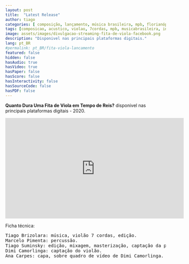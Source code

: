 ```yaml
---
layout: post
title:  "Latest Release"
author: tiago
categories: [ composição, lançamento, música brasileira, mpb, florianópolis, sete cordas, acústico, instrumental ]
tags: [composicao, acustico, violao, 7cordas, mpb, musicabrasileira, instrumental]
image: assets/images/divulgacao-streaming-fita-de-viola-facebook.png
description: "Disponivel nas principais plataformas digitais."
lang: pt_BR
#permalink: pt_BR/fita-viola-lancamento
featured: false
hidden: false
hasAudio: true
hasVideo: true
hasPaper: false
hasScore: false
hasInteractivity: false
hasSourceCode: false
hasPDF: false
---
```


**Quanto Dura Uma Fita de Viola em Tempo de Reis?** disponivel nas principais plataformas digitais - 2020.

<iframe width="560" height="315" src="https://www.youtube.com/embed/Zx4zjXCMc14" frameborder="0" allow="accelerometer; autoplay; clipboard-write; encrypted-media; gyroscope; picture-in-picture" allowfullscreen></iframe>

Ficha técnica:
<pre>
Tiago Brizolara: música, violão 7 cordas, edição.
Marcelo Pimenta: percussão.
Tiago Suminsky: edição, mixagem, masterização, captação da percussão.
Dimi Camorlinga: captação do violão.
Ana Carpes: capa, sobre quadro de vídeo de Dimi Camorlinga.
</pre>